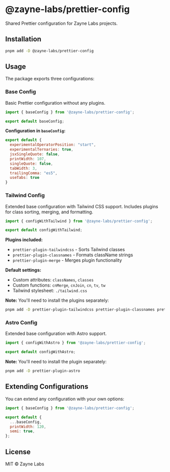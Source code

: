 # @zayne-labs/prettier-config

Shared Prettier configuration for Zayne Labs projects.

## Installation

```bash
pnpm add -D @zayne-labs/prettier-config
```

## Usage

The package exports three configurations:

### Base Config

Basic Prettier configuration without any plugins.

```js
import { baseConfig } from '@zayne-labs/prettier-config';

export default baseConfig;
```

**Configuration in `baseConfig`:**

```js
export default {
  experimentalOperatorPosition: "start",
  experimentalTernaries: true,
  jsxSingleQuote: false,
  printWidth: 107,
  singleQuote: false,
  tabWidth: 3,
  trailingComma: "es5",
  useTabs: true
}
```

### Tailwind Config

Extended base configuration with Tailwind CSS support. Includes plugins for class sorting, merging, and formatting.

```js
import { configWithTailwind } from '@zayne-labs/prettier-config';

export default configWithTailwind;
```

**Plugins included:**

- `prettier-plugin-tailwindcss` - Sorts Tailwind classes
- `prettier-plugin-classnames` - Formats className strings
- `prettier-plugin-merge` - Merges plugin functionality

**Default settings:**

- Custom attributes: `classNames`, `classes`
- Custom functions: `cnMerge`, `cnJoin`, `cn`, `tv`, `tw`
- Tailwind stylesheet: `./tailwind.css`

**Note:** You'll need to install the plugins separately:

```bash
pnpm add -D prettier-plugin-tailwindcss prettier-plugin-classnames prettier-plugin-merge
```

### Astro Config

Extended base configuration with Astro support.

```js
import { configWithAstro } from '@zayne-labs/prettier-config';

export default configWithAstro;
```

**Note:** You'll need to install the plugin separately:

```bash
pnpm add -D prettier-plugin-astro
```

## Extending Configurations

You can extend any configuration with your own options:

```js
import { baseConfig } from '@zayne-labs/prettier-config';

export default {
  ...baseConfig,
  printWidth: 120,
  semi: true,
};
```

## License

MIT © Zayne Labs
